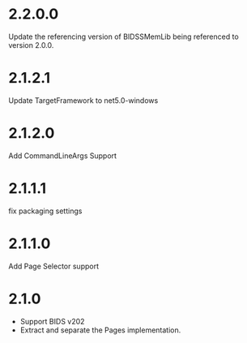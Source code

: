 # 2.2.0.0
Update the referencing version of BIDSSMemLib being referenced to version 2.0.0.

# 2.1.2.1
Update TargetFramework to net5.0-windows

# 2.1.2.0
Add CommandLineArgs Support

# 2.1.1.1
fix packaging settings

# 2.1.1.0
Add Page Selector support

# 2.1.0
- Support BIDS v202
- Extract and separate the Pages implementation.
